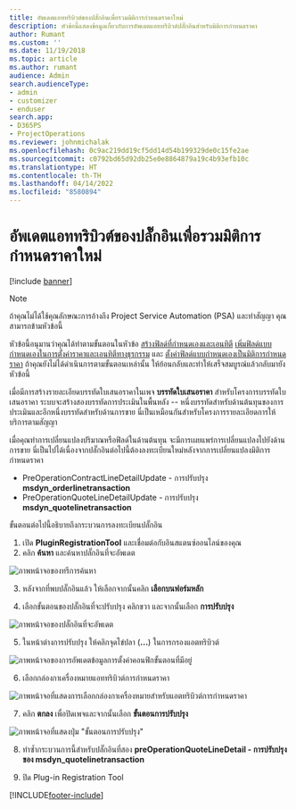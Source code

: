 ```yaml
---
title: อัพเดตแอททริบิวต์ของปลั๊กอินเพื่อรวมมิติการกำหนดราคาใหม่
description: หัวข้อนี้แสดงข้อมูลเกี่ยวกับการอัพเดตแอททริบิวต์ปลั๊กอินสำหรับมิติการกำหนดราคา
author: Rumant
ms.custom: ''
ms.date: 11/19/2018
ms.topic: article
ms.author: rumant
audience: Admin
search.audienceType:
- admin
- customizer
- enduser
search.app:
- D365PS
- ProjectOperations
ms.reviewer: johnmichalak
ms.openlocfilehash: 0c9ac219dd19cf5dd14d54b199329de0c15fe2ae
ms.sourcegitcommit: c0792bd65d92db25e0e8864879a19c4b93efb10c
ms.translationtype: HT
ms.contentlocale: th-TH
ms.lasthandoff: 04/14/2022
ms.locfileid: "8580894"
---
```

# <a name="update-plug-in-attributes-to-include-new-pricing-dimensions"></a>อัพเดตแอททริบิวต์ของปลั๊กอินเพื่อรวมมิติการกำหนดราคาใหม่

[!include [banner](../includes/psa-now-project-operations.md)]

> [!NOTE]
> ถ้าคุณไม่ได้ใช้คุณลักษณะการอ้างถึง Project Service Automation (PSA) และทำสัญญา คุณสามารถข้ามหัวข้อนี้

หัวข้อนี้อนุมานว่าคุณได้ทำตามขั้นตอนในหัวข้อ [สร้างฟิลด์ที่กำหนดเองและเอนทิตี](create-custom-fields-entities.md) [เพิ่มฟิลด์แบบกำหนดเองในการตั้งค่าราคาและเอนทิตีทางธุรกรรม](field-references.md) และ [ตั้งค่าฟิลด์แบบกำหนดเองเป็นมิติการกำหนดราคา](set-up-pricing-dimensions.md) ถ้าคุณยังไม่ได้ดำเนินการตามขั้นตอนเหล่านั้น ให้ย้อนกลับและทำให้เสร็จสมบูรณ์แล้วกลับมายังหัวข้อนี้

เมื่อมีการสร้างรายละเอียดบรรทัดใบเสนอราคาในเพจ **บรรทัดใบเสนอราคา** สำหรับโครงการบรรทัดใบเสนอราคา ระบบจะสร้างสองบรรทัดการประเมินในพื้นหลัง -- หนึ่งบรรทัดสำหรับด้านต้นทุนของการประเมินและอีกหนึ่งบรรทัดสำหรับด้านการขาย นี่เป็นเหมือนกันสำหรับโครงการรายละเอียดการให้บริการตามสัญญา

เมื่อคุณทำการเปลี่ยนแปลงปริมาณหรือฟิลด์ในด้านต้นทุน จะมีการเผยแพร่การเปลี่ยนแปลงไปยังด้านการขาย นี่เป็นไปได้เนื่องจากปลั๊กอินต่อไปนี้ต้องลงทะเบียนใหม่หลังจากการเปลี่ยนแปลงมิติการกำหนดราคา

- PreOperationContractLineDetailUpdate - การปรับปรุง **msdyn_orderlinetransaction**
- PreOperationQuoteLineDetailUpdate - การปรับปรุง **msdyn_quotelinetransaction**

ขั้นตอนต่อไปนี้อธิบายถึงกระบวนการลงทะเบียนปลั๊กอิน

1. เปิด **PluginRegistrationTool** และเชื่อมต่อกับอินสแตนซ์ออนไลน์ของคุณ
2. คลิก **ค้นหา** และค้นหาปลั๊กอินที่จะอัพเดต

 ![ภาพหน้าจอของทรีการค้นหา](media/PRT-1.png)

3. หลังจากที่พบปลั๊กอินแล้ว ให้เลือกจากนั้นคลิก **เลือกบนฟอร์มหลัก**

4. เลือกขั้นตอนของปลั๊กอินที่จะปรับปรุง คลิกขวา และจากนั้นเลือก **การปรับปรุง**

 ![ภาพหน้าจอของปลั๊กอินที่จะอัพเดต](media/PRT-2.png)
 
5. ในหน้าต่างการปรับปรุง ให้คลิกจุดไข่ปลา (**...**) ในการกรองแอตทริบิวต์

 ![ภาพหน้าจอของการอัพเดตข้อมูลการตั้งค่าคอนฟิกขั้นตอนที่มีอยู่](media/PRT-3.png)
 
6. เลือกกล่องกาเครื่องหมายแอททริบิวต์การกำหนดราคา

 ![ภาพหน้าจอที่แสดงการเลือกกล่องกาเครื่องหมายสำหรับแอตทริบิวต์การกำหนดราคา](media/PRT-4.png)

7. คลิก **ตกลง** เพื่อปิดเพจและจากนั้นเลือก **ขั้นตอนการปรับปรุง**

 ![ภาพหน้าจอที่แสดงปุ่ม "ขั้นตอนการปรับปรุง"](media/PRT-5.png)
 
8. ทำซ้ำกระบวนการนี้สำหรับปลั๊กอินที่สอง **preOperationQuoteLineDetail - การปรับปรุงของ msdyn_quotelinetransaction**

9. ปิด Plug-in Registration Tool



[!INCLUDE[footer-include](../includes/footer-banner.md)]
